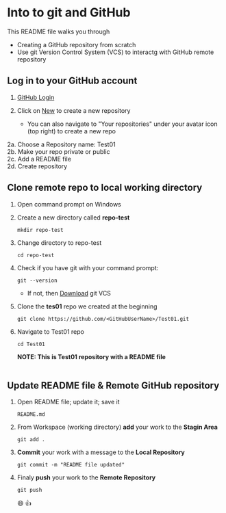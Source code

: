 # Into to git and GitHub

This README file walks you through

- Creating a GitHub repository from scratch
- Use git Version Control System (VCS) to interactg with GitHub remote repository

## **Log in to your GitHub account**

1. [GitHub Login](https://github.com/login)

2. Click on [New](https://github.com/new) to create a new repository

   - You can also navigate to "Your repositories" under your avatar icon (top right) to create a new repo

  2a. Choose a Repository name: Test01 <br>
  2b. Make your repo private or public <br>
  2c. Add a README file <br>
  2d. Create repository <br>

## **Clone remote repo to local working directory**

1. Open command prompt on Windows

2. Create a new directory called **repo-test**

   ```
   mkdir repo-test
   ```

3. Change directory to repo-test

   ```
   cd repo-test
   ```

4. Check if you have git with your command prompt:

   ```
   git --version
   ```

   - If not, then [Download](https://git-scm.com/downloads) git VCS

5. Clone the **tes01** repo we created at the beginning

   ```
   git clone https://github.com/<GitHubUserName>/Test01.git
   ```

6. Navigate to Test01 repo

   ```
   cd Test01
   ```

   **NOTE: This is Test01 repository with a README file** <br><br>

## **Update README file & Remote GitHub repository**

1. Open README file; update it; save it

   ```
   README.md
   ```

2. From Workspace (working directory) **add** your work to the **Stagin Area**

   ```
   git add .
   ```

3. **Commit** your work with a message to the **Local Repository**

   ```
   git commit -m "README file updated"
   ```

4. Finaly **push** your work to the **Remote Repository**

   ```
   git push
   ```

   :smile: :+1:
